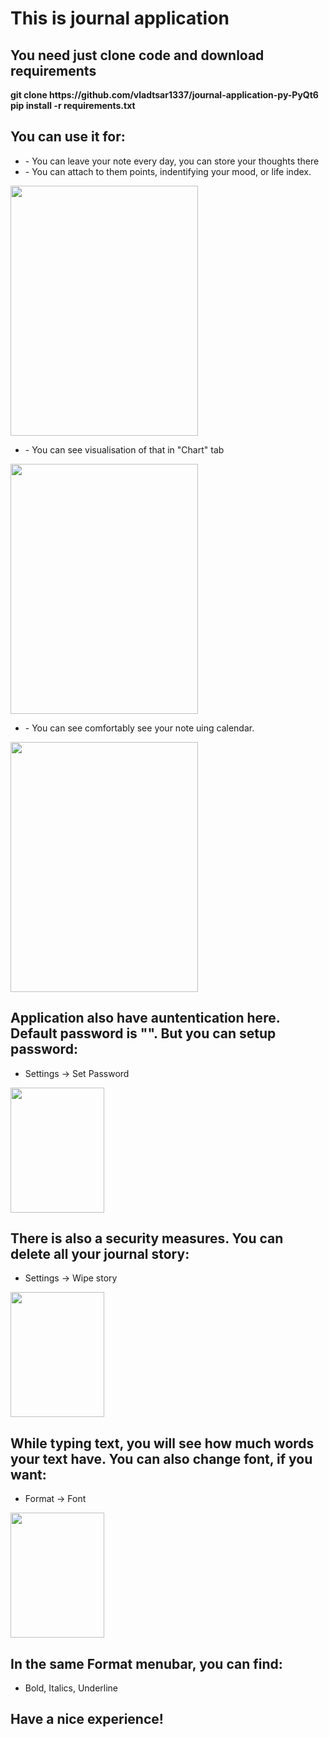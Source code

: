 <!DOCTYPE html>
<html>
<head>
    <h1>This is journal application</h1>
   </head>
<body>
<h2>You need just clone code and download requirements</h2>
    <b>git clone https://github.com/vladtsar1337/journal-application-py-PyQt6</b>
        <b>pip install -r requirements.txt</b>
<h2>You can use it for:</h2>
<ul>
    <li>- You can leave your note every day, you can store your thoughts there</li>
    <li>- You can attach to them points, indentifying your mood, or life index.</li>
    </ul>
<img src="https://user-images.githubusercontent.com/109757758/198892619-5c7796ac-1d10-4f2f-aff8-af112df96db5.png", height='400', width='300'>
<ul>
    <li>- You can see visualisation of that in "Chart" tab</li>
    </ul>
<img src="https://user-images.githubusercontent.com/109757758/198892697-43bf6896-e1d8-4d97-8fbe-f045dea93401.png", height='400', width='300'>
<ul>
    <li>- You can see comfortably see your note uing calendar.</li>
    </ul>
<img src="https://user-images.githubusercontent.com/109757758/198892724-4d1b85e7-82df-4bae-8d9b-066d03f23290.png", height='400', width='300'>
</ul>
<h2>Application also have auntentication here. Default password is "". But you can setup password:</h2>
<ul>
    <li>Settings -> Set Password </li>
</ul>
<img src="https://user-images.githubusercontent.com/109757758/198892823-67d8ed9b-a313-459d-9e21-613a914c9bf1.png", height='200', width='150'>
<h2>There is also a security measures. You can delete all your journal story:</h2>
<ul>
    <li>Settings -> Wipe story</li>
</ul>
<img src="https://user-images.githubusercontent.com/109757758/198892823-67d8ed9b-a313-459d-9e21-613a914c9bf1.png", height='200', width='150'>

<h2>While typing text, you will see how much words your text have. You can also change font, if you want:</h2>
<ul>
    <li>Format -> Font</li>
    </ul>
<img src="https://user-images.githubusercontent.com/109757758/198892877-098648aa-0945-4703-a8ee-e0640a610761.png", height="200", width='150'>

<h2>In the same Format menubar, you can find:</h2>
<ul>
<li>Bold, Italics, Underline</li>
</ul>
<h2>Have a nice experience!</h2>
</body>
</html>
